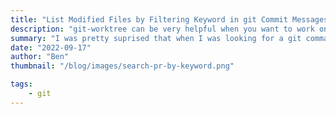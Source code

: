 ```yaml
---
title: "List Modified Files by Filtering Keyword in git Commit Messages"
description: "git-worktree can be very helpful when you want to work on another branch and leave current branch untouched"
summary: "I was pretty suprised that when I was looking for a git command that can list out all the modified files in git commits that contain certain string. Then I found that there's no such a command out of the box. So I start searching for different commands and put those pieces together." # For the post in lists.
date: "2022-09-17"
author: "Ben"
thumbnail: "/blog/images/search-pr-by-keyword.png"

tags:
    - git
---
```

